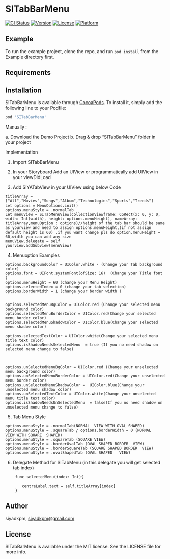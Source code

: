 # SITabBarMenu

[![CI Status](https://img.shields.io/travis/siyadkpm/SITabBarMenu.svg?style=flat)](https://travis-ci.org/siyadkpm/SITabBarMenu)
[![Version](https://img.shields.io/cocoapods/v/SITabBarMenu.svg?style=flat)](https://cocoapods.org/pods/SITabBarMenu)
[![License](https://img.shields.io/cocoapods/l/SITabBarMenu.svg?style=flat)](https://cocoapods.org/pods/SITabBarMenu)
[![Platform](https://img.shields.io/cocoapods/p/SITabBarMenu.svg?style=flat)](https://cocoapods.org/pods/SITabBarMenu)

## Example

To run the example project, clone the repo, and run `pod install` from the Example directory first.

## Requirements

## Installation

SITabBarMenu is available through [CocoaPods](https://cocoapods.org). To install
it, simply add the following line to your Podfile:

```ruby
pod 'SITabBarMenu'
```

Manually :

   a.  Download the Demo Project 
   b.  Drag & drop “SITabBarMenu” folder in your project 

Implementation

  1. Import SITabBarMenu

  2.  In your Storyboard Add an UIView or programmatically add UIView in your viewDidLoad

  3. Add SIYATabView in your UIView using below Code

    titleArray = ["All","Movies","Songs","Album","Technologies","Sports","Trends"]
    Let options = MenuOptions.init()
    options.menuStyle = .normalTab
    Let menuView = SITabMenuView(collectionViewframe: CGRect(x: 0, y: 0, width: Int(width), height: options.menuHeight), nameArray: titleArray,menuOption : options)//height of the tab bar should be same as yourview and need to assign options.menuHeight,(if not assign default height is 60) ,if you want change pls do option.menuHeight =  60,width you can add any size
    menuView.delegate = self
    yourview.addSubview(menuView)
    

  4. Menuoption Examples

    options.backgroundColor = UIColor.white - (Change your Tab background color)
    options.font = UIFont.systemFont(ofSize: 16)  (Change your Title font ) 
    options.menuHeight = 60 (Change your Menu Height)
    options.selectedIndex = 0 (change your tab selection)
    options.borderWidth = 1 (change your border width )
   

    options.selectedMenuBgColor = UIColor.red (Change your selected menu background color)
    options.selectedMenuBorderColor = UIColor.red(Change your selected menu border color)
    options.selectedMenuShadowColor = UIColor.blue(Change your selected menu shadow color)

    options.selectedTextColor = UIColor.white(Change your selected menu title text color)
    options.isShadowNeedsSelectedMenu  = true (If you no need shadow on selected menu change to false)



    options.unSelectedMenuBgColor = UIColor.red (Change your unselected menu background color)
    options.unSelectedMenuBorderColor = UIColor.red(Change your unselected menu border color)
    options.unSelectedMenuShadowColor =  UIColor.blue(Change your unselected menu shadow color)
    options.unSelectedTextColor = UIColor.white(Change your unselected menu title text color)
    options.isShadowNeedsUnSelectedMenu  = false(If you no need shadow on unselected menu change to false)

   
  5. Tab Menu Style

    options.menuStyle = .normalTab(NORMAL  VIEW WITH OVAL SHAPED)
    options.menuStyle = .squareTab / options.borderWidth = 0 (NORMAL   VIEW WITH SQUARE  SHAPED)
    options.menuStyle = .squareTab (SQUARE VIEW)
    options.menuStyle = .borderOvalTab (OVAL SHAPED BORDER  VIEW)
    options.menuStyle = .borderSquareTab (SQUARE SHAPED BORDER  VIEW)
    options.menuStyle = .ovalShapedTab (OVAL SHAPED   VIEW)        


6. Delegate Method for SITabMenu (in this delegate you will get selected tab index)

        func selectedMenu(index: Int){

           centreLabel.text = self.titleArray[index]
        }
    
## Author

siyadkpm, siyadkpm@gmail.com

## License

SITabBarMenu is available under the MIT license. See the LICENSE file for more info.
